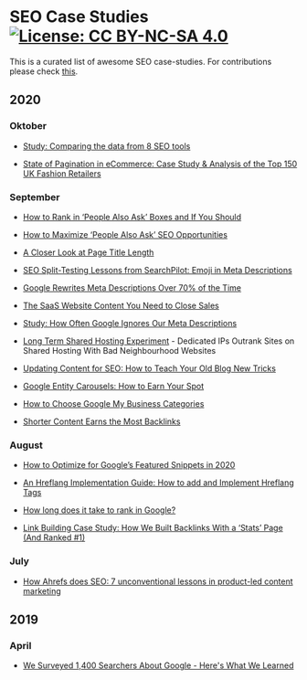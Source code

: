 # SEO Case Studies [![License: CC BY-NC-SA 4.0](https://licensebuttons.net/l/by-nc-sa/4.0/80x15.png)](https://creativecommons.org/licenses/by-nc-sa/4.0/)

This is a curated list of awesome SEO case-studies. For contributions please check [this](https://github.com/awesome-seo-tools/seo-case-study/blob/master/CONTRIBUTIONS.md).


## 2020

### Oktober

 - [Study: Comparing the data from 8 SEO tools](https://searchengineland.com/study-comparing-the-data-from-8-seo-tools-341236)

 - [State of Pagination in eCommerce: Case Study & Analysis of the Top 150 UK Fashion Retailers](https://www.deepcrawl.com/blog/best-practice/state-of-pagination-in-ecommerce/)


### September

 - [How to Rank in ‘People Also Ask’ Boxes and If You Should](https://ahrefs.com/blog/people-also-ask/)

 - [How to Maximize ‘People Also Ask’ SEO Opportunities](https://www.semrush.com/blog/how-to-maximize-people-also-ask-seo-opportunities-study/)

 - [A Closer Look at Page Title Length](https://www.upbuild.io/blog/page-title-length/)

 - [SEO Split-Testing Lessons from SearchPilot: Emoji in Meta Descriptions](https://www.searchpilot.com/resources/case-studies/seo-split-test-lessons-emoji-meta-descriptions/)

 - [Google Rewrites Meta Descriptions Over 70% of the Time](https://www.searchenginejournal.com/google-rewrites-meta-descriptions-over-70-of-the-time/382140/#close)

 - [The SaaS Website Content You Need to Close Sales](https://www.mikesonders.com/saas-website-content/)

 - [Study: How Often Google Ignores Our Meta Descriptions](https://www.portent.com/blog/seo/how-often-google-ignores-our-meta-descriptions.htm)

 - [Long Term Shared Hosting Experiment](https://www.rebootonline.com/blog/long-term-shared-hosting-experiment/) - Dedicated IPs Outrank Sites on Shared Hosting With Bad Neighbourhood Websites

 - [Updating Content for SEO: How to Teach Your Old Blog New Tricks](https://www.orbitmedia.com/blog/update-old-blog-posts/)

 - [Google Entity Carousels: How to Earn Your Spot](https://wordlift.io/blog/en/google-entity-carousels-how-to-earn-the-spot)

 - [How to Choose Google My Business Categories](https://moz.com/blog/how-to-choose-google-my-business-categories)

 - [Shorter Content Earns the Most Backlinks](https://www.searchenginejournal.com/shorter-content-earns-the-most-backlinks-study-says/380267/)


### August

 - [How to Optimize for Google’s Featured Snippets in 2020](https://ahrefs.com/blog/find-featured-snippets/)

 - [An Hreflang Implementation Guide: How to add and Implement Hreflang Tags](https://www.aleydasolis.com/en/search-engine-optimization/avoiding-hreflang-issues-by-following-a-6-steps-implementation-process/)

 - [How long does it take to rank in Google?](https://ahrefs.com/blog/how-long-does-it-take-to-rank/)

 - [Link Building Case Study: How We Built Backlinks With a ‘Stats’ Page (And Ranked #1)](https://ahrefs.com/blog/link-building-case-study/)


### July

 - [How Ahrefs does SEO: 7 unconventional lessons in product-led content marketing](https://supermetrics.com/blog/ahrefs-product-led-content-marketing-and-seo)


## 2019

### April

 - [We Surveyed 1,400 Searchers About Google - Here's What We Learned](https://moz.com/blog/new-google-survey-results)
